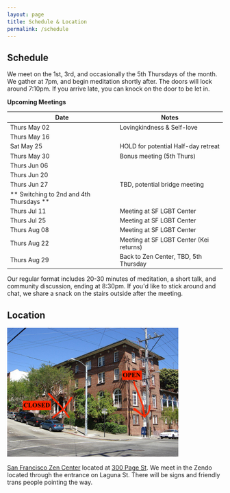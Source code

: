 ```yaml
---
layout: page
title: Schedule & Location
permalink: /schedule
---
```


## Schedule

We meet on the 1st, 3rd, and occasionally the 5th Thursdays of the month. We gather at 7pm, and begin meditation shortly after. The doors will lock around 7:10pm. If you arrive late, you can knock on the door to be let in. 

**Upcoming Meetings**

| Date           | Notes
|----------------|--------
| Thurs May 02   | Lovingkindness & Self-love
| Thurs May 16   |
| Sat May 25	 | HOLD for potential Half-day retreat
| Thurs May 30   | Bonus meeting (5th Thurs)
| Thurs Jun 06   | 
| Thurs Jun 20   |
| Thurs Jun 27   | TBD, potential bridge meeting
| ** Switching to 2nd and 4th Thursdays ** |
| Thurs Jul 11   | Meeting at SF LGBT Center
| Thurs Jul 25   | Meeting at SF LGBT Center
| Thurs Aug 08   | Meeting at SF LGBT Center
| Thurs Aug 22   | Meeting at SF LGBT Center (Kei returns)
| Thurs Aug 29   | Back to Zen Center, TBD, 5th Thursday 


Our regular format includes 20-30 minutes of meditation, a short talk, and community discussion, ending at 8:30pm. If you'd like to stick around and chat, we share a snack on the stairs outside after the meeting.

## Location

<img src="images/San_Francisco_Zen_Center.jpg" alt="a photo of the meeting place with an arrow pointing to the entrance" width="400px"/>

[San Francisco Zen Center](https://sfzc.org) located at [300 Page St](https://goo.gl/maps/1tYkRHUwu3E2i5rz5). We meet in the Zendo located through the entrance on Laguna St. There will be signs and friendly trans people pointing the way.


